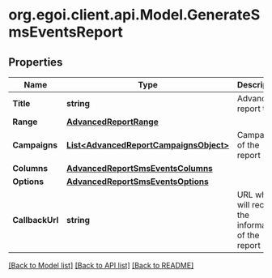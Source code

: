 
# org.egoi.client.api.Model.GenerateSmsEventsReport

## Properties

Name | Type | Description | Notes
------------ | ------------- | ------------- | -------------
**Title** | **string** | Advanced report title | 
**Range** | [**AdvancedReportRange**](AdvancedReportRange.md) |  | 
**Campaigns** | [**List&lt;AdvancedReportCampaignsObject&gt;**](AdvancedReportCampaignsObject.md) | Campaigns of the report | 
**Columns** | [**AdvancedReportSmsEventsColumns**](AdvancedReportSmsEventsColumns.md) |  | 
**Options** | [**AdvancedReportSmsEventsOptions**](AdvancedReportSmsEventsOptions.md) |  | 
**CallbackUrl** | **string** | URL which will receive the information of the report | [optional] 

[[Back to Model list]](../README.md#documentation-for-models)
[[Back to API list]](../README.md#documentation-for-api-endpoints)
[[Back to README]](../README.md)


